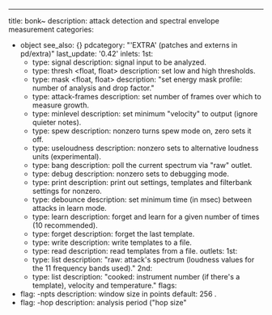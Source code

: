 ---
title: bonk~
description: attack detection and spectral envelope measurement
categories:
- object
see_also: {}
pdcategory: "'EXTRA' (patches and externs in pd/extra)"
last_update: '0.42'
inlets:
  1st:
  - type: signal
    description: signal input to be analyzed.
  - type: thresh <float, float>
    description:  set low and high thresholds.
  - type: mask <float, float>
    description: "set energy mask profile: number of analysis and drop factor."
  - type: attack-frames <float>
    description: set number of frames over which to measure growth.
  - type: minlevel <float>
    description: set minimum "velocity" to output (ignore quieter notes).
  - type: spew <float>
    description: nonzero turns spew mode on, zero sets it off.
  - type: useloudness <float>
    description: nonzero sets to alternative loudness units (experimental).
  - type: bang
    description: poll the current spectrum via "raw" outlet.
  - type: debug <float>
    description: nonzero sets to debugging mode.
  - type: print <float>
    description: print out settings, templates and filterbank settings for nonzero.
  - type: debounce <float>
    description: set minimum time (in msec) between attacks in learn mode.
  - type: learn <float>
    description: forget and learn for a given number of times (10 recommended).
  - type: forget
    description: forget the last template.
  - type: write <symbol>
    description: write templates to a file.
  - type: read <symbol>
    description: read templates from a file.
outlets:
  1st:
  - type: list
    description: "raw: attack's spectrum (loudness values for the 11 frequency bands used)."
  2nd:
  - type: list
    description: "cooked: instrument number (if there's a template), velocity and temperature."
flags:	
- flag: -npts
  description: window size in points 
  default: 256
.
- flag: -hop
  description: analysis period ("hop size"